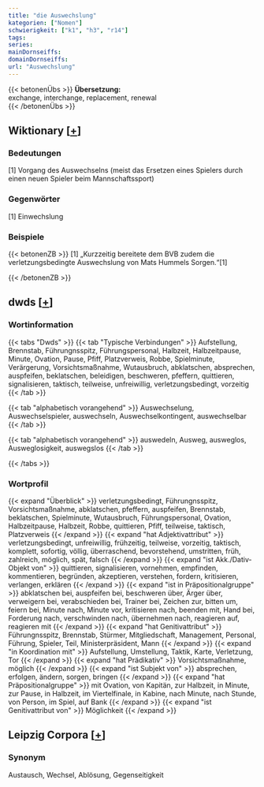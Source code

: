```yaml
---
title: "die Auswechslung"
kategorien: ["Nomen"]
schwierigkeit: ["k1", "h3", "r14"]
tags:
series:
mainDornseiffs:
domainDornseiffs:
url: "Auswechslung"
---
```


{{< betonenÜbs >}}
**Übersetzung:**  
exchange, interchange, replacement, renewal  
{{< /betonenÜbs >}}

## Wiktionary [[+](https://de.wiktionary.org/wiki/Auswechslung)]

### Bedeutungen
[1] Vorgang des Auswechselns (meist das Ersetzen eines Spielers durch einen neuen Spieler beim Mannschaftssport)  

### Gegenwörter
[1] Einwechslung  

### Beispiele
{{< betonenZB >}}
[1] „Kurzzeitig bereitete dem BVB zudem die verletzungsbedingte Auswechslung von Mats Hummels Sorgen.“[1]  

{{< /betonenZB >}}


## dwds [[+](https://www.dwds.de/wb/Auswechslung)]

### Wortinformation
{{< tabs "Dwds" >}}
{{< tab "Typische Verbindungen" >}}
Aufstellung, Brennstab, Führungnsspitz, Führungspersonal, Halbzeit, Halbzeitpause, Minute, Ovation, Pause, Pfiff, Platzverweis, Robbe, Spielminute, Verärgerung, Vorsichtsmaßnahme, Wutausbruch, abklatschen, absprechen, auspfeifen, beklatschen, beleidigen, beschweren, pfeffern, quittieren, signalisieren, taktisch, teilweise, unfreiwillig, verletzungsbedingt, vorzeitig
{{< /tab >}}

{{< tab "alphabetisch vorangehend" >}}
Auswechselung, Auswechselspieler, auswechseln, Auswechselkontingent, auswechselbar
{{< /tab >}}

{{< tab "alphabetisch vorangehend" >}}
auswedeln, Ausweg, ausweglos, Ausweglosigkeit, auswegslos
{{< /tab >}}

{{< /tabs >}}

### Wortprofil
{{< expand "Überblick" >}} verletzungsbedingt, Führungnsspitz, Vorsichtsmaßnahme, abklatschen, pfeffern, auspfeifen, Brennstab, beklatschen, Spielminute, Wutausbruch, Führungspersonal, Ovation, Halbzeitpause, Halbzeit, Robbe, quittieren, Pfiff, teilweise, taktisch, Platzverweis {{< /expand >}}
{{< expand "hat Adjektivattribut" >}} verletzungsbedingt, unfreiwillig, frühzeitig, teilweise, vorzeitig, taktisch, komplett, sofortig, völlig, überraschend, bevorstehend, umstritten, früh, zahlreich, möglich, spät, falsch {{< /expand >}}
{{< expand "ist Akk./Dativ-Objekt von" >}} quittieren, signalisieren, vornehmen, empfinden, kommentieren, begründen, akzeptieren, verstehen, fordern, kritisieren, verlangen, erklären {{< /expand >}}
{{< expand "ist in Präpositionalgruppe" >}} abklatschen bei, auspfeifen bei, beschweren über, Ärger über, verweigern bei, verabschieden bei, Trainer bei, Zeichen zur, bitten um, feiern bei, Minute nach, Minute vor, kritisieren nach, beenden mit, Hand bei, Forderung nach, verschwinden nach, übernehmen nach, reagieren auf, reagieren mit {{< /expand >}}
{{< expand "hat Genitivattribut" >}} Führungnsspitz, Brennstab, Stürmer, Mitgliedschaft, Management, Personal, Führung, Spieler, Teil, Ministerpräsident, Mann {{< /expand >}}
{{< expand "in Koordination mit" >}} Aufstellung, Umstellung, Taktik, Karte, Verletzung, Tor {{< /expand >}}
{{< expand "hat Prädikativ" >}} Vorsichtsmaßnahme, möglich {{< /expand >}}
{{< expand "ist Subjekt von" >}} absprechen, erfolgen, ändern, sorgen, bringen {{< /expand >}}
{{< expand "hat Präpositionalgruppe" >}} mit Ovation, von Kapitän, zur Halbzeit, in Minute, zur Pause, in Halbzeit, im Viertelfinale, in Kabine, nach Minute, nach Stunde, von Person, im Spiel, auf Bank {{< /expand >}}
{{< expand "ist Genitivattribut von" >}} Möglichkeit {{< /expand >}}

## Leipzig Corpora [[+](https://corpora.uni-leipzig.de/en/res?word=Auswechslung&corpusId=deu_newscrawl-public_2018)]


### Synonym
Austausch, Wechsel, Ablösung, Gegenseitigkeit

